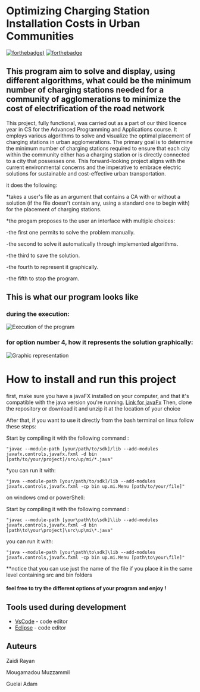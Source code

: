 # Optimizing Charging Station Installation Costs in Urban Communities
[![forthebadge](https://forthebadge.com/images/badges/made-with-java.svg))](http://forthebadge.com)  [![forthebadge](https://forthebadge.com/images/badges/powered-by-coffee.svg)](http://forthebadge.com)

## This program aim to solve and display, using different algorithms, what could be the minimum number of charging stations needed for a community of agglomerations to minimize the cost of electrification of the road network


This project, fully functional, was carried out as a part of our third licence year in CS for the Advanced Programming and Applications course.
It employs various algorithms to solve and visualize the optimal placement of charging stations in urban agglomerations. The primary goal is to determine the minimum number of charging stations required to ensure that each city within the community either has a charging station or is directly connected to a city that possesses one. This forward-looking project aligns with the current environmental concerns and the imperative to embrace electric solutions for sustainable and cost-effective urban transportation.


it does the following:


*takes a user's file as an argument that contains a CA with or without a solution (if the file doesn't contain any, using a standard one to begin with) for the placement of charging stations.


*the progam proposes to the user an interface with multiple choices:


-the first one permits to solve the problem manually.

-the second to solve it automatically through implemented algorithms.

-the third to save the solution.

-the fourth to represent it graphically.

-the fifth to stop the program.


## This is what our program looks like
### during the execution:
![Execution of the program](https://github.com/Muzza1103/PROJET_PAA/tree/main/Projet_PAA/img/bash.png)
### for option number 4, how it represents the solution graphically:
![Graphic representation](https://github.com/Muzza1103/PROJET_PAA/tree/main/Projet_PAA/img/javafx.png)

# How to install and run this project

first, make sure you have a javaFX installed on your computer, and that it's compatible with the java version you're running.
[Link for javaFx](https://gluonhq.com/products/javafx/)
Then, clone the repository or download it and unzip it at the location of your choice

After that, if you want to use it directly from the bash terminal on linux follow these steps:

   Start by compiling it with the following command : 


    "javac --module-path [your/path/to/sdk]/lib --add-modules javafx.controls,javafx.fxml -d bin [path/to/your/project]/src/up/mi/*.java"
    
   *you can run it with: 
    
    "java --module-path [your/path/to/sdk]/lib --add-modules javafx.controls,javafx.fxml -cp bin up.mi.Menu [path/to/your/file]"      

    
   on windows cmd or powerShell:

   Start by compiling it with the following command : 
    
    "javac --module-path [your\path\to\sdk]\lib --add-modules javafx.controls,javafx.fxml -d bin [path\to\your\project]\src\up\mi\*.java"
    
   you can run it with:


    "java --module-path [your\path\to\sdk]\lib --add-modules javafx.controls,javafx.fxml -cp bin up.mi.Menu [path\to\your\file]"


**notice that you can use just the name of the file if you place it in the same level containing src and bin folders

#### feel free to try the different options of your program and enjoy !




## Tools used during development


* [VsCode](https://code.visualstudio.com/) - code editor
* [Eclipse](https://eclipseide.org) - code editor


## Auteurs
Zaidi Rayan

Mougamadou Muzzammil

Guelai Adam





 

